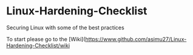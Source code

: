 # Linux-Hardening-Checklist
Securing Linux with some of the best practices


To start please go to the [Wiki](https://www.github.com/asimu27/Linux-Hardening-Checklist/wiki
